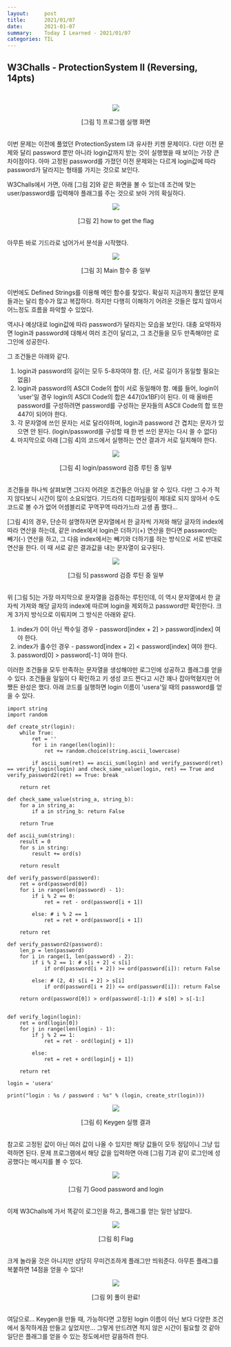```yaml
---
layout:     post
title:      2021/01/07
date:       2021-01-07
summary:    Today I Learned - 2021/01/07
categories: TIL
---
```


## W3Challs - ProtectionSystem Ⅱ (Reversing, 14pts)

<br>
<p align="center"><img src="https://user-images.githubusercontent.com/75083364/103893724-1e633e80-5131-11eb-8cc7-211c0827b720.png"></p>
<center>[그림 1] 프로그램 실행 화면</center><br>

이번 문제는 이전에 풀었던 ProtectionSystem Ⅰ과 유사한 키젠 문제이다.
다만 이전 문제와 달리 password 뿐만 아니라 login값까지 받는 것이 실행했을 때 보이는 가장 큰 차이점이다.
아마 고정된 password를 가졌던 이전 문제와는 다르게 login값에 따라 password가 달라지는 형태를 가지는 것으로 보인다.

W3Challs에서 가면, 아래 [그림 2]와 같은 화면을 볼 수 있는데 조건에 맞는 user/password를 입력해야 플래그를 주는 것으로 보아 거의 확실하다.

<p align="center"><img src="https://user-images.githubusercontent.com/75083364/103893727-1f946b80-5131-11eb-9a55-a3b67b92de0c.png"></p>
<center>[그림 2] how to get the flag</center><br>

아무튼 바로 기드라로 넘어가서 분석을 시작했다.

<p align="center"><img src="https://user-images.githubusercontent.com/75083364/103893731-202d0200-5131-11eb-96ea-21b89d832906.png"></p>
<center>[그림 3] Main 함수 중 일부</center><br>

이번에도 Defined Strings를 이용해 메인 함수를 찾았다. 확실히 지금까지 풀었던 문제들과는 달리 함수가 많고 복잡하다.
하지만 다행히 이해하기 어려운 것들은 많지 않아서 어느정도 흐름을 파악할 수 있었다.

역시나 예상대로 login값에 따라 password가 달라지는 모습을 보인다.
대충 요약하자면 login과 password에 대해서 여러 조건이 달리고, 그 조건들을 모두 만족해야만 로그인에 성공한다.

그 조건들은 아래와 같다.

1. login과 password의 길이는 모두 5-8자여야 함. (단, 서로 길이가 동일할 필요는 없음)
2. login과 password의 ASCII Code의 합이 서로 동일해야 함.
   예를 들어, login이 'user'일 경우 login의 ASCII Code의 합은 447(0x1BF)이 된다. 이 때 올바른 password를 구성하려면 password를 구성하는 문자들의 ASCII Code의 합 또한 447이 되어야 한다.
3. 각 문자열에 쓰인 문자는 서로 달라야하며, login과 password 간 겹치는 문자가 있으면 안 된다. (login/password를 구성할 때 한 번 쓰인 문자는 다시 쓸 수 없다)
4. 마지막으로 아래 [그림 4]의 코드에서 실행하는 연산 결과가 서로 일치해야 한다.

<p align="center"><img src="https://user-images.githubusercontent.com/75083364/103893733-202d0200-5131-11eb-8277-556be73d1bfc.png"></p>
<center>[그림 4] login/password 검증 루틴 중 일부</center><br>

조건들을 하나씩 살펴보면 그다지 어려운 조건들은 아님을 알 수 있다. 다만 그 수가 적지 않다보니 시간이 많이 소요되었다.
기드라의 디컴파일링이 제대로 되지 않아서 수도 코드로 볼 수가 없어 어셈블리로 꾸역꾸역 따라가느라 고생 좀 했다...

[그림 4]의 경우, 단순히 설명하자면 문자열에서 한 글자씩 가져와 해당 글자의 index에 따라 연산을 하는데,
같은 index에서 login은 더하기(+) 연산을 한다면 password는 빼기(-) 연산을 하고, 그 다음 index에서는 빼기와 더하기를 하는 방식으로 서로 반대로 연산을 한다.
이 때 서로 같은 결과값을 내는 문자열이 요구된다.

<p align="center"><img src="https://user-images.githubusercontent.com/75083364/103893735-20c59880-5131-11eb-9ee4-c519b6363ef4.png"></p>
<center>[그림 5] password 검증 루틴 중 일부</center><br>

위 [그림 5]는 가장 마지막으로 문자열을 검증하는 루틴인데, 이 역시 문자열에서 한 글자씩 가져와 해당 글자의 index에 따르며 login을 제외하고 password만 확인한다.
크게 3가지 방식으로 이뤄지며 그 방식은 아래와 같다.

1. index가 0이 아닌 짝수일 경우 - password[index + 2] > password[index] 여야 한다.
2. index가 홀수인 경우 - password[index + 2] < password[index] 여야 한다.
3. password[0] > password[-1:] 여야 한다.

이러한 조건들을 모두 만족하는 문자열을 생성해야만 로그인에 성공하고 플래그를 얻을 수 있다.
조건들을 일일이 다 확인하고 키 생성 코드 짠다고 시간 꽤나 잡아먹혔지만 어쨌든 완성은 했다.
아래 코드를 실행하면 login 이름이 'usera'일 때의 password를 얻을 수 있다.

```(.python)
import string
import random

def create_str(login):
    while True:
        ret = ''
        for i in range(len(login)):
            ret += random.choice(string.ascii_lowercase)

        if ascii_sum(ret) == ascii_sum(login) and verify_password(ret) == verify_login(login) and check_same_value(login, ret) == True and verify_password2(ret) == True: break

    return ret

def check_same_value(string_a, string_b):
    for a in string_a:
        if a in string_b: return False

    return True

def ascii_sum(string):
    result = 0
    for s in string:
        result += ord(s)

    return result

def verify_password(password):
    ret = ord(password[0])
    for i in range(len(password) - 1):
        if i % 2 == 0:
            ret = ret - ord(password[i + 1])

        else: # i % 2 == 1
            ret = ret + ord(password[i + 1])

    return ret

def verify_password2(password):
    len_p = len(password)
    for i in range(1, len(password) - 2):
        if i % 2 == 1: # s[i + 2] < s[i]
            if ord(password[i + 2]) >= ord(password[i]): return False

        else: # (2, 4) s[i + 2] > s[i]
            if ord(password[i + 2]) <= ord(password[i]): return False
        
    return ord(password[0]) > ord(password[-1:]) # s[0] > s[-1:]
    

def verify_login(login):
    ret = ord(login[0])
    for j in range(len(login) - 1):
        if j % 2 == 1:
            ret = ret - ord(login[j + 1])

        else:
            ret = ret + ord(login[j + 1])

    return ret

login = 'usera'

print("login : %s / password : %s" % (login, create_str(login)))
```

<p align="center"><img src="https://user-images.githubusercontent.com/75083364/103894111-c7aa3480-5131-11eb-8035-0d17ead48342.jpg"></p>
<center>[그림 6] Keygen 실행 결과</center><br>

참고로 고정된 값이 아닌 여러 값이 나올 수 있지만 해당 값들이 모두 정답이니 그냥 입력하면 된다.
문제 프로그램에서 해당 값을 입력하면 아래 [그림 7]과 같이 로그인에 성공했다는 메시지를 볼 수 있다.

<p align="center"><img src="https://user-images.githubusercontent.com/75083364/103893738-215e2f00-5131-11eb-925a-464033f16d62.png"></p>
<center>[그림 7] Good password and login</center><br>

이제 W3Challs에 가서 똑같이 로그인을 하고, 플래그를 얻는 일만 남았다.

<p align="center"><img src="https://user-images.githubusercontent.com/75083364/103893740-215e2f00-5131-11eb-9d9f-53760cde6f3d.png"></p>
<center>[그림 8] Flag</center><br>

크게 놀라울 것은 아니지만 상당히 무미건조하게 플래그만 띄워준다.
아무튼 플래그를 복붙하면 14점을 얻을 수 있다!

<p align="center"><img src="https://user-images.githubusercontent.com/75083364/103893743-21f6c580-5131-11eb-8179-02ee7176e66d.png"></p>
<center>[그림 9] 풀이 완료!</center><br>

여담으로...
Keygen을 만들 때, 가능하다면 고정된 login 이름이 아닌 보다 다양한 조건에서 동작하게끔 만들고 싶었지만...
그렇게 만드려면 적지 않은 시간이 필요할 것 같아 일단은 플래그를 얻을 수 있는 정도에서만 갈음하려 한다.